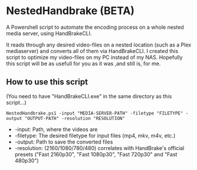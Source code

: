 # NestedHandbrake (BETA)
A Powershell script to automate the encoding process on a whole nested media server, using HandBrakeCLI.

It reads through any desired video-files on a nested location (such as a Plex mediaserver) and converts all of them via HandBrakeCLI. I created this script to optimize my video-files on my PC instead of my NAS. Hopefully this script will be as usefull for you as it was ,and still is, for me.

## How to use this script
(You need to have "HandBrakeCLI.exe" in the same directory as this script...)

`NestedHandbrake.ps1 -input "MEDIA-SERVER-PATH" -filetype "FILETYPE" -output "OUTPUT-PATH" -resolution "RESOLUTION"`

* -input: Path, where the videos are
* -filetype: The desired filetype for input files (mp4, mkv, m4v, etc.)
* -output: Path to save the converted files
* -resolution: (2160/1080/780/480) correlates with HandBrake's official presets ("Fast 2160p30", "Fast 1080p30", "Fast 720p30" and "Fast 480p30")
